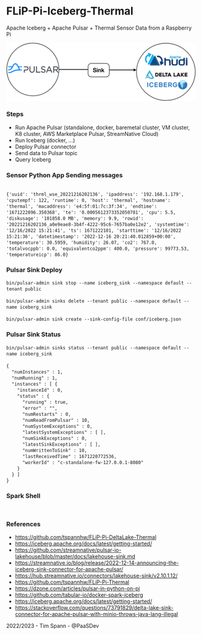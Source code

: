 # FLiP-Pi-Iceberg-Thermal
Apache Iceberg + Apache Pulsar + Thermal Sensor Data from a Raspberry Pi

![ice](https://raw.githubusercontent.com/streamnative/pulsar-io-lakehouse/v2.10.1.12/docs/lakehouse-sink.png)


### Steps

* Run Apache Pulsar (standalone, docker, baremetal cluster, VM cluster, K8 cluster, AWS Marketplace Pulsar, StreamNative Cloud)
* Run Iceberg (docker, ...)
* Deploy Pulsar connector
* Send data to Pulsar topic
* Query Iceberg


### Sensor Python App Sending messages

````

{'uuid': 'thrml_wse_20221216202136', 'ipaddress': '192.168.1.179', 'cputempf': 122, 'runtime': 0, 'host': 'thermal', 'hostname': 'thermal', 'macaddress': 'e4:5f:01:7c:3f:34', 'endtime': '1671222096.350368', 'te': '0.0005612373352050781', 'cpu': 5.5, 'diskusage': '101858.0 MB', 'memory': 9.9, 'rowid': '20221216202136_a0e9eae8-3b4f-4222-95c6-7657ba0e12e2', 'systemtime': '12/16/2022 15:21:41', 'ts': 1671222101, 'starttime': '12/16/2022 15:21:36', 'datetimestamp': '2022-12-16 20:21:40.012859+00:00', 'temperature': 30.5959, 'humidity': 26.07, 'co2': 767.0, 'totalvocppb': 0.0, 'equivalentco2ppm': 400.0, 'pressure': 99773.53, 'temperatureicp': 86.0}

````

### Pulsar Sink Deploy

````
bin/pulsar-admin sink stop --name iceberg_sink --namespace default --tenant public

bin/pulsar-admin sinks delete --tenant public --namespace default --name iceberg_sink

bin/pulsar-admin sink create --sink-config-file conf/iceberg.json

````

### Pulsar Sink Status

````
bin/pulsar-admin sinks status --tenant public --namespace default --name iceberg_sink

{
  "numInstances" : 1,
  "numRunning" : 1,
  "instances" : [ {
    "instanceId" : 0,
    "status" : {
      "running" : true,
      "error" : "",
      "numRestarts" : 0,
      "numReadFromPulsar" : 10,
      "numSystemExceptions" : 0,
      "latestSystemExceptions" : [ ],
      "numSinkExceptions" : 0,
      "latestSinkExceptions" : [ ],
      "numWrittenToSink" : 10,
      "lastReceivedTime" : 1671220772536,
      "workerId" : "c-standalone-fw-127.0.0.1-8080"
    }
  } ]
}

````

### Spark Shell

````


````

### References

* https://github.com/tspannhw/FLiP-Pi-DeltaLake-Thermal
* https://iceberg.apache.org/docs/latest/getting-started/
* https://github.com/streamnative/pulsar-io-lakehouse/blob/master/docs/lakehouse-sink.md
* https://streamnative.io/blog/release/2022-12-14-announcing-the-iceberg-sink-connector-for-apache-pulsar/
* https://hub.streamnative.io/connectors/lakehouse-sink/v2.10.1.12/
* https://github.com/tspannhw/FLiP-Pi-Thermal
* https://dzone.com/articles/pulsar-in-python-on-pi
* https://github.com/tabular-io/docker-spark-iceberg
* https://iceberg.apache.org/docs/latest/getting-started/
* https://stackoverflow.com/questions/73791829/delta-lake-sink-connector-for-apache-pulsar-with-minio-throws-java-lang-illegal


2022/2023 - Tim Spann - @PaaSDev
